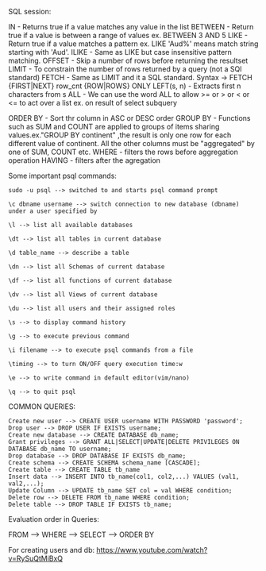 

SQL session:

IN - Returns true if a value matches any value in the list BETWEEN - Return true if a value is between a range of values ex. BETWEEN 3 AND 5 LIKE - Return true if a value matches a pattern ex. LIKE 'Aud%' means match string starting with 'Aud'. ILIKE - Same as LIKE but case insensitive pattern matching. OFFSET - Skip a number of rows before returning the resultset LIMIT - To constrain the number of rows returned by a query (not a SQl standard) FETCH - Same as LIMIT and it a SQL standard. Syntax -> FETCH {FIRST|NEXT} row_cnt {ROW|ROWS} ONLY LEFT(s, n) - Extracts first n characters from s ALL - We can use the word ALL to allow >= or > or < or <= to act over a list ex. on result of select subquery

ORDER BY - Sort thr column in ASC or DESC order GROUP BY - Functions such as SUM and COUNT are applied to groups of items sharing values.ex."GROUP BY continent" ,the result is only one row for each different value of continent. All the other columns must be "aggregated" by one of SUM, COUNT etc. WHERE - filters the rows before aggregation operation HAVING - filters after the agregation

Some important psql commands:

    sudo -u psql --> switched to and starts psql command prompt

    \c dbname username --> switch connection to new database (dbname) under a user specified by

    \l --> list all available databases

    \dt --> list all tables in current database

    \d table_name --> describe a table

    \dn --> list all Schemas of current database

    \df --> list all functions of current database

    \dv --> list all Views of current database

    \du --> list all users and their assigned roles

    \s --> to display command history

    \g --> to execute previous command

    \i filename --> to execute psql commands from a file

    \timing --> to turn ON/OFF query execution time:w

    \e --> to write command in default editor(vim/nano)

    \q --> to quit psql

COMMON QUERIES:

    Create new user --> CREATE USER username WITH PASSWORD 'password';
    Drop user --> DROP USER IF EXISTS username;
    Create new database --> CREATE DATABASE db_name;
    Grant privileges --> GRANT ALL|SELECT|UPDATE|DELETE PRIVILEGES ON DATABASE db_name TO username;
    Drop database --> DROP DATABASE IF EXISTS db_name;
    Create schema --> CREATE SCHEMA schema_name [CASCADE];
    Create table --> CREATE TABLE tb_name
    Insert data --> INSERT INTO tb_name(col1, col2,...) VALUES (val1, val2,...);
    Update Column --> UPDATE tb_name SET col = val WHERE condition;
    Delete row --> DELETE FROM tb_name WHERE condition;
    Delete table --> DROP TABLE IF EXISTS tb_name;

Evaluation order in Queries:

FROM --> WHERE --> SELECT --> ORDER BY

For creating users and db: https://www.youtube.com/watch?v=RySuQtMiBxQ
